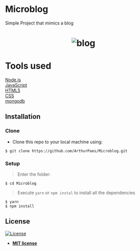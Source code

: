 # Microblog
Simple Project that mimics a blog</br>

<h1 align="center">
    <img alt="blog" src="https://user-images.githubusercontent.com/47614825/83959041-62b2f700-a84f-11ea-9a3a-9eee9b69a40f.gif" />
</h1>


# Tools used 
<a href="https://nodejs.org/en/">Node.js</a>  <br/>
<a href="https://www.javascript.com/">JavaScript</a> <br/>
<a href="">HTML5</a> <br/>
<a href="">CSS</a> <br/>
<a href="hhttps://www.mongodb.com/">mongodb</a>

## Installation

### Clone

- Clone this repo to your local machine using:
```shell
$ git clone https://github.com/ArthurPaes/Microblog.git
```
### Setup
> Enter the folder:
```shell
$ cd Microblog
```
> Execute `yarn` or `npm instal` to install all the dependencies

```shell
$ yarn 
$ npm install
```









## License

[![License](http://img.shields.io/:license-mit-blue.svg?style=flat-square)](http://badges.mit-license.org)

- **[MIT license](http://opensource.org/licenses/mit-license.php)**
